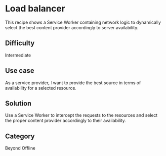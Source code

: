 # Load balancer
This recipe shows a Service Worker containing network logic to dynamically select the best content provider accordingly to server availability.

## Difficulty
Intermediate

## Use case
As a service provider, I want to provide the best source in terms of availability for a selected resource.

## Solution
Use a Service Worker to intercept the requests to the resources and select the proper content provider accordingly to their availability.

## Category
Beyond Offline
